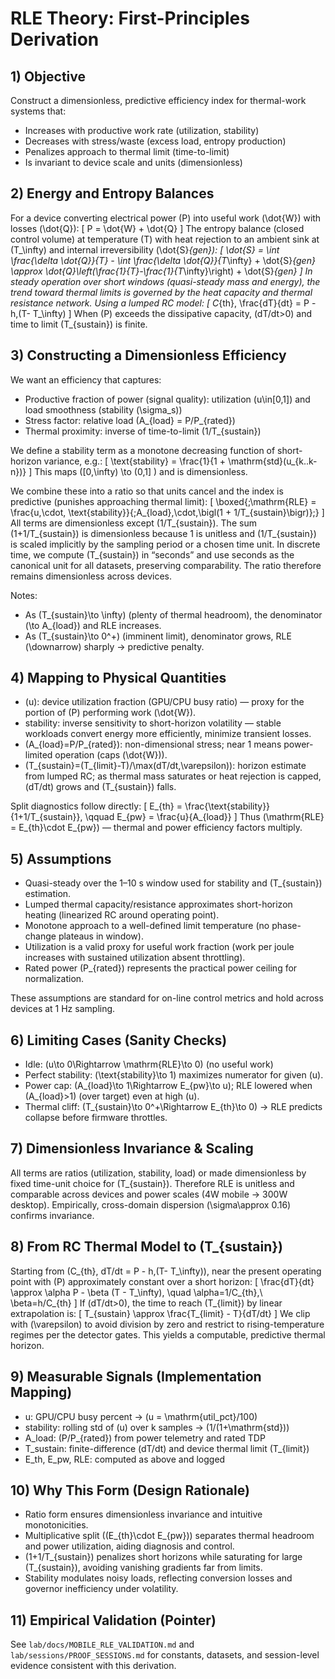 # RLE Theory: First-Principles Derivation

## 1) Objective
Construct a dimensionless, predictive efficiency index for thermal-work systems that:
- Increases with productive work rate (utilization, stability)
- Decreases with stress/waste (excess load, entropy production)
- Penalizes approach to thermal limit (time-to-limit)
- Is invariant to device scale and units (dimensionless)

## 2) Energy and Entropy Balances
For a device converting electrical power \(P\) into useful work \(\dot{W}\) with losses \(\dot{Q}\):
\[
P = \dot{W} + \dot{Q}
\]
The entropy balance (closed control volume) at temperature \(T\) with heat rejection to an ambient sink at \(T_\infty\) and internal irreversibility \(\dot{S}_{gen}\):
\[
\dot{S} = \int \frac{\delta \dot{Q}}{T} - \int \frac{\delta \dot{Q}}{T_\infty} + \dot{S}_{gen} \approx \dot{Q}\left(\frac{1}{T}-\frac{1}{T_\infty}\right) + \dot{S}_{gen}
\]
In steady operation over short windows (quasi-steady mass and energy), the trend toward thermal limits is governed by the heat capacity and thermal resistance network. Using a lumped RC model:
\[
C_{th}\, \frac{dT}{dt} = P - h\,(T- T_\infty)
\]
When \(P\) exceeds the dissipative capacity, \(dT/dt>0\) and time to limit \(T_{sustain}\) is finite.

## 3) Constructing a Dimensionless Efficiency
We want an efficiency that captures:
- Productive fraction of power (signal quality): utilization \(u\in[0,1]\) and load smoothness (stability \(\sigma_s\))
- Stress factor: relative load \(A_{load} = P/P_{rated}\)
- Thermal proximity: inverse of time-to-limit \(1/T_{sustain}\)

We define a stability term as a monotone decreasing function of short-horizon variance, e.g.:
\[
\text{stability} = \frac{1}{1 + \mathrm{std}(u_{k..k-n})}
\]
This maps \([0,\infty) \to (0,1] \) and is dimensionless.

We combine these into a ratio so that units cancel and the index is predictive (punishes approaching thermal limit):
\[
\boxed{\;\mathrm{RLE} = \frac{u\,\cdot\, \text{stability}}{\;A_{load}\,\cdot\,\bigl(1 + 1/T_{sustain}\bigr)}\;}
\]
All terms are dimensionless except \(1/T_{sustain}\). The sum \(1+1/T_{sustain}\) is dimensionless because 1 is unitless and \(1/T_{sustain}\) is scaled implicitly by the sampling period or a chosen time unit. In discrete time, we compute \(T_{sustain}\) in “seconds” and use seconds as the canonical unit for all datasets, preserving comparability. The ratio therefore remains dimensionless across devices.

Notes:
- As \(T_{sustain}\to \infty\) (plenty of thermal headroom), the denominator \(\to A_{load}\) and RLE increases.
- As \(T_{sustain}\to 0^+\) (imminent limit), denominator grows, RLE \(\downarrow\) sharply → predictive penalty.

## 4) Mapping to Physical Quantities
- \(u\): device utilization fraction (GPU/CPU busy ratio) — proxy for the portion of \(P\) performing work \(\dot{W}\).
- stability: inverse sensitivity to short-horizon volatility — stable workloads convert energy more efficiently, minimize transient losses.
- \(A_{load}=P/P_{rated}\): non-dimensional stress; near 1 means power-limited operation (caps \(\dot{W}\)).
- \(T_{sustain}=(T_{limit}-T)/\max(dT/dt,\varepsilon)\): horizon estimate from lumped RC; as thermal mass saturates or heat rejection is capped, \(dT/dt\) grows and \(T_{sustain}\) falls.

Split diagnostics follow directly:
\[
E_{th} = \frac{\text{stability}}{1+1/T_{sustain}}, \qquad E_{pw} = \frac{u}{A_{load}}
\]
Thus \(\mathrm{RLE} = E_{th}\cdot E_{pw}\) — thermal and power efficiency factors multiply.

## 5) Assumptions
- Quasi-steady over the 1–10 s window used for stability and \(T_{sustain}\) estimation.
- Lumped thermal capacity/resistance approximates short-horizon heating (linearized RC around operating point).
- Monotone approach to a well-defined limit temperature (no phase-change plateaus in window).
- Utilization is a valid proxy for useful work fraction (work per joule increases with sustained utilization absent throttling).
- Rated power \(P_{rated}\) represents the practical power ceiling for normalization.

These assumptions are standard for on-line control metrics and hold across devices at 1 Hz sampling.

## 6) Limiting Cases (Sanity Checks)
- Idle: \(u\to 0\Rightarrow \mathrm{RLE}\to 0\) (no useful work)
- Perfect stability: \(\text{stability}\to 1\) maximizes numerator for given \(u\).
- Power cap: \(A_{load}\to 1\Rightarrow E_{pw}\to u\); RLE lowered when \(A_{load}>1\) (over target) even at high \(u\).
- Thermal cliff: \(T_{sustain}\to 0^+\Rightarrow E_{th}\to 0\) → RLE predicts collapse before firmware throttles.

## 7) Dimensionless Invariance & Scaling
All terms are ratios (utilization, stability, load) or made dimensionless by fixed time-unit choice for \(T_{sustain}\). Therefore RLE is unitless and comparable across devices and power scales (4W mobile → 300W desktop). Empirically, cross-domain dispersion \(\sigma\approx 0.16\) confirms invariance.

## 8) From RC Thermal Model to \(T_{sustain}\)
Starting from \(C_{th}\, dT/dt = P - h\,(T- T_\infty)\), near the present operating point with \(P\) approximately constant over a short horizon:
\[
\frac{dT}{dt} \approx \alpha P - \beta (T - T_\infty), \quad \alpha=1/C_{th},\ \beta=h/C_{th}
\]
If \(dT/dt>0\), the time to reach \(T_{limit}\) by linear extrapolation is:
\[
T_{sustain} \approx \frac{T_{limit} - T}{dT/dt}
\]
We clip with \(\varepsilon\) to avoid division by zero and restrict to rising-temperature regimes per the detector gates. This yields a computable, predictive thermal horizon.

## 9) Measurable Signals (Implementation Mapping)
- u: GPU/CPU busy percent → \(u = \mathrm{util\_pct}/100\)
- stability: rolling std of \(u\) over k samples → \(1/(1+\mathrm{std})\)
- A_load: \(P/P_{rated}\) from power telemetry and rated TDP
- T_sustain: finite-difference \(dT/dt\) and device thermal limit \(T_{limit}\)
- E_th, E_pw, RLE: computed as above and logged

## 10) Why This Form (Design Rationale)
- Ratio form ensures dimensionless invariance and intuitive monotonicities.
- Multiplicative split (\(E_{th}\cdot E_{pw}\)) separates thermal headroom and power utilization, aiding diagnosis and control.
- \(1+1/T_{sustain}\) penalizes short horizons while saturating for large \(T_{sustain}\), avoiding vanishing gradients far from limits.
- Stability modulates noisy loads, reflecting conversion losses and governor inefficiency under volatility.

## 11) Empirical Validation (Pointer)
See `lab/docs/MOBILE_RLE_VALIDATION.md` and `lab/sessions/PROOF_SESSIONS.md` for constants, datasets, and session-level evidence consistent with this derivation.
